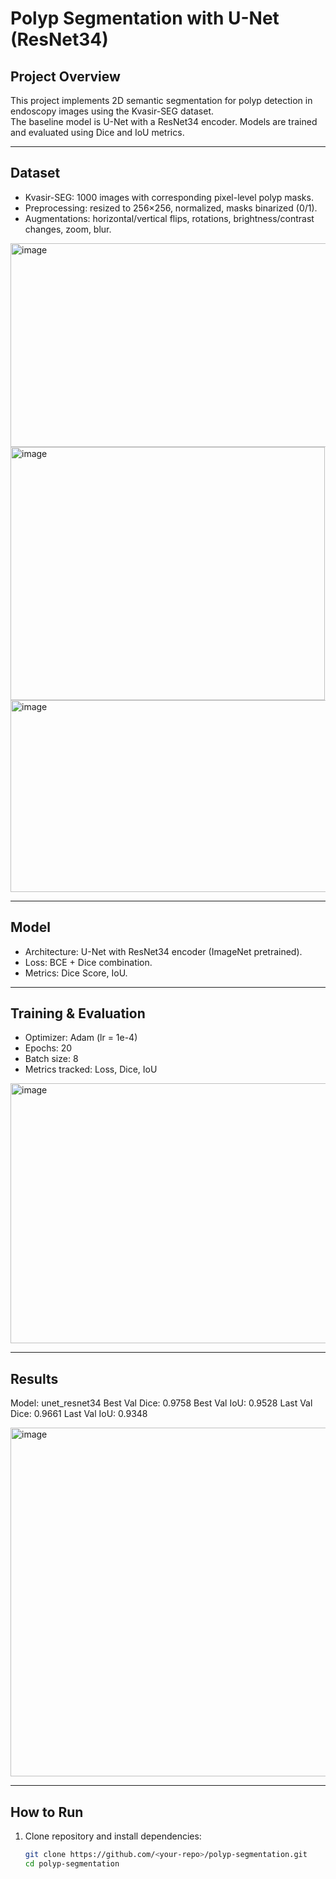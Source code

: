 # Polyp Segmentation with U-Net (ResNet34)

## Project Overview
This project implements 2D semantic segmentation for polyp detection in endoscopy images using the Kvasir-SEG dataset.  
The baseline model is U-Net with a ResNet34 encoder. Models are trained and evaluated using Dice and IoU metrics.

---

## Dataset
- Kvasir-SEG: 1000 images with corresponding pixel-level polyp masks.  
- Preprocessing: resized to 256×256, normalized, masks binarized (0/1).  
- Augmentations: horizontal/vertical flips, rotations, brightness/contrast changes, zoom, blur.  

<img width="744" height="326" alt="image" src="https://github.com/user-attachments/assets/b133ce4d-7568-43be-80d5-eca82a10cf43" />

<img width="503" height="405" alt="image" src="https://github.com/user-attachments/assets/2f5d0195-0595-4360-92ee-9a2bc3728cf6" />

<img width="606" height="307" alt="image" src="https://github.com/user-attachments/assets/f8d5fc36-5ba5-410d-b596-6e4f3949e1b5" />


---

## Model
- Architecture: U-Net with ResNet34 encoder (ImageNet pretrained).  
- Loss: BCE + Dice combination.  
- Metrics: Dice Score, IoU.  



---

## Training & Evaluation
- Optimizer: Adam (lr = 1e-4)  
- Epochs: 20  
- Batch size: 8  
- Metrics tracked: Loss, Dice, IoU  

<img width="1106" height="416" alt="image" src="https://github.com/user-attachments/assets/b901ddb8-e0e7-4fd1-bc00-852c51c0f269" />


---

## Results
Model: unet_resnet34
Best Val Dice: 0.9758
Best Val IoU:  0.9528
Last Val Dice: 0.9661
Last Val IoU:  0.9348

<img width="839" height="558" alt="image" src="https://github.com/user-attachments/assets/3766431d-dae9-42a9-a256-d6883d06686b" />

---

## How to Run
1. Clone repository and install dependencies:
   ```bash
   git clone https://github.com/<your-repo>/polyp-segmentation.git
   cd polyp-segmentation

